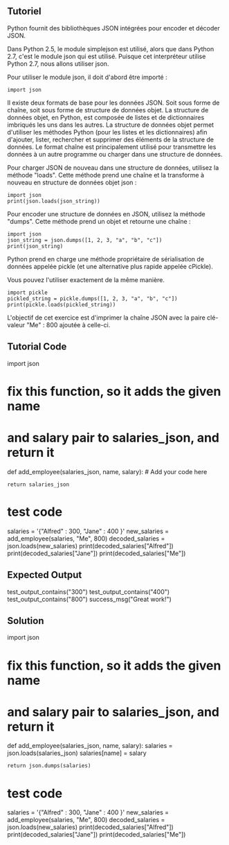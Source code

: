 Tutoriel
--------

Python fournit des bibliothèques JSON intégrées pour encoder et décoder JSON.

Dans Python 2.5, le module simplejson est utilisé, alors que dans Python 2.7, c'est le module json qui est utilisé. Puisque cet interpréteur utilise Python 2.7, nous allons utiliser json.

Pour utiliser le module json, il doit d'abord être importé :

    import json

Il existe deux formats de base pour les données JSON. Soit sous forme de chaîne, soit sous forme de structure de données objet. La structure de données objet, en Python, est composée de listes et de dictionnaires imbriqués les uns dans les autres. La structure de données objet permet d'utiliser les méthodes Python (pour les listes et les dictionnaires) afin d'ajouter, lister, rechercher et supprimer des éléments de la structure de données. Le format chaîne est principalement utilisé pour transmettre les données à un autre programme ou charger dans une structure de données.

Pour charger JSON de nouveau dans une structure de données, utilisez la méthode "loads". Cette méthode prend une chaîne et la transforme à nouveau en structure de données objet json :

    import json 
    print(json.loads(json_string))

Pour encoder une structure de données en JSON, utilisez la méthode "dumps". Cette méthode prend un objet et retourne une chaîne :

    import json
    json_string = json.dumps([1, 2, 3, "a", "b", "c"])
    print(json_string)

Python prend en charge une méthode propriétaire de sérialisation de données appelée pickle (et une alternative plus rapide appelée cPickle).

Vous pouvez l'utiliser exactement de la même manière.

    import pickle
    pickled_string = pickle.dumps([1, 2, 3, "a", "b", "c"])
    print(pickle.loads(pickled_string))

L'objectif de cet exercice est d'imprimer la chaîne JSON avec la paire clé-valeur "Me" : 800 ajoutée à celle-ci.

Tutorial Code
-------------

import json

# fix this function, so it adds the given name
# and salary pair to salaries_json, and return it
def add_employee(salaries_json, name, salary):
    # Add your code here

    return salaries_json

# test code
salaries = '{"Alfred" : 300, "Jane" : 400 }'
new_salaries = add_employee(salaries, "Me", 800)
decoded_salaries = json.loads(new_salaries)
print(decoded_salaries["Alfred"])
print(decoded_salaries["Jane"])
print(decoded_salaries["Me"])

Expected Output
---------------

test_output_contains("300")
test_output_contains("400")
test_output_contains("800")
success_msg("Great work!")

Solution
--------

import json

# fix this function, so it adds the given name
# and salary pair to salaries_json, and return it
def add_employee(salaries_json, name, salary):
    salaries = json.loads(salaries_json)
    salaries[name] = salary

    return json.dumps(salaries)

# test code
salaries = '{"Alfred" : 300, "Jane" : 400 }'
new_salaries = add_employee(salaries, "Me", 800)
decoded_salaries = json.loads(new_salaries)
print(decoded_salaries["Alfred"])
print(decoded_salaries["Jane"])
print(decoded_salaries["Me"])